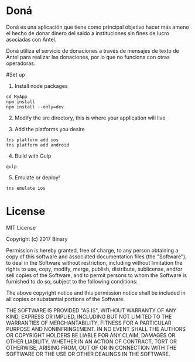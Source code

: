 # Doná

Doná es una aplicación que tiene como principal objetivo hacer más ameno el hecho de donar dinero del saldo a instituciones sin fines de lucro asociadas con Antel.

Doná utiliza el servicio de donaciones a través de mensajes de texto de Antel para realizar las donaciones, por lo que no funciona con otras operadoras.


#Set up

1. Install node packages
```
cd MyApp
npm install
npm install --only=dev
```

2. Modify the src directory, this is where your application will live

3. Add the platforms you desire
```
tns platform add ios
tns platform add android
```

4. Build with Gulp
```
gulp
```

5. Emulate or deploy!
```
tns emulate ios
```

# License

MIT License

Copyright (c) 2017 Binary

Permission is hereby granted, free of charge, to any person obtaining a copy of this software and associated documentation files (the "Software"), to deal in the Software without restriction, including without limitation the rights to use, copy, modify, merge, publish, distribute, sublicense, and/or sell copies of the Software, and to permit persons to whom the Software is furnished to do so, subject to the following conditions:

The above copyright notice and this permission notice shall be included in all copies or substantial portions of the Software.

THE SOFTWARE IS PROVIDED "AS IS", WITHOUT WARRANTY OF ANY KIND, EXPRESS OR IMPLIED, INCLUDING BUT NOT LIMITED TO THE WARRANTIES OF MERCHANTABILITY, FITNESS FOR A PARTICULAR PURPOSE AND NONINFRINGEMENT. IN NO EVENT SHALL THE AUTHORS OR COPYRIGHT HOLDERS BE LIABLE FOR ANY CLAIM, DAMAGES OR OTHER LIABILITY, WHETHER IN AN ACTION OF CONTRACT, TORT OR OTHERWISE, ARISING FROM, OUT OF OR IN CONNECTION WITH THE SOFTWARE OR THE USE OR OTHER DEALINGS IN THE SOFTWARE.
